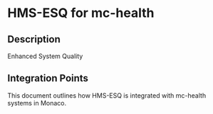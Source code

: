 # HMS-ESQ for mc-health

## Description

Enhanced System Quality

## Integration Points

This document outlines how HMS-ESQ is integrated with mc-health systems in Monaco.
